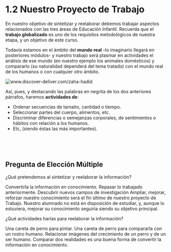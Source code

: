 # 1.2 Nuestro Proyecto de Trabajo

En nuestro objetivo de sintetizar y reelaborar debemos trabajar aspectos relacionados con las tres áreas de Educación Infantil. Recuerda que el **trabajo globalizado** es uno de los requisitos metodológicos de nuestra etapa, y un objetivo de este curso.

Todavía estamos en el ámbito del **mundo real** –lo imaginario llegará en posteriores módulos- y nuestro trabajo será plasmar en actividades el análisis de ese mundo (en nuestro ejemplo los animales domésticos) y compararlo (su naturalidad dependerá del tema tratado) con el mundo real de los humanos o con cualquier otro ámbito.


![](http://www.public-domain-photos.com/free-stock-photos-1-big/animals/aquarium-fish-23.jpg "www.discover-deliver.com/zaha-hadid")


Así, pues, y destacando las palabras en negrita de los dos anteriores párrafos, haremos **actividades de**:

*   Ordenar secuencias de tamaño, cantidad o tiempo.
*   Seleccionar partes del cuerpo, alimentos, etc.
*   Discriminar diferencias o semejanzas corporales, de sentimientos o hábitos con relación a los humanos. 
*   Etc, (siendo éstas las más importantes).

 

 

## Pregunta de Elección Múltiple

<quiz name="">
    <question>
        <p>¿Qué pretendemos al sintetizar y reelaborar la información?</p>
        <answer correct>Convertirla la información en conocimiento.</answer>
        <answer>Repasar lo trabajado anteriormente.</answer>
        <answer>Descubrir nuevos campos de investigación</answer>
        <explanation>Ampliar, mejorar, reforzar nuestro conocimiento será el fin último de nuestro proyecto de Trabajo. Nuestro alumnado no está en disposición de estudiar, y, aunque lo estuviera, mejorar su conocimiento seguiría siendo su objetivo principal.</explanation>
    </question>
    <question>
        <p>¿Qué actividades harías para reelaborar la información?</p>
        <answer>Una careta de perro para pintar.</answer>
        <answer>Una careta de perro para compararla con un rostro humano.</answer>
        <answer correct>Relacionar imágenes del crecimiento de un perro y  de un ser humano.</answer>
        <explanation>Comparar dos realidades es una buena forma de convertir la información en conocimiento.</explanation>
    </question>
</quiz>
